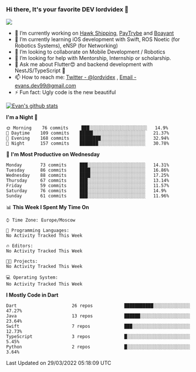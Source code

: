 ### Hi there, It's your favorite DEV lordvidex 👋
<img src="https://komarev.com/ghpvc/?username=lordvidex&label=Views&color=blue&style=plastic" />
<!--
**lordvidex/lordvidex** is a ✨ _special_ ✨ repository because its `README.md` (this file) appears on your GitHub profile.
Here are some ideas to get you started:
-->

- 🔭 I’m currently working on [Hawk Shipping](https://hawkshipping.com), [PayTrybe](https://www.paytrybe.com) and [Boayant](https://www.github.com/boayant-dev)
- 🌱 I’m currently learning iOS development with Swift, ROS Noetic (for Robotics Systems), eNSP (for Networking)
- 👯 I’m looking to collaborate on Mobile Development / Robotics
- 🤔 I’m looking for help with Mentorship, Internship or scholarship.
- 💬 Ask me about Flutter😍 and backend development with NestJS/TypeScript 🔮
- 📫 How to reach me: [Twitter - @lordvidex](https://twitter.com/lordvidex) , [Email - evans.dev99@gmail.com](mailto:evans.dev99@gmail.com?body=Hello%20Evans,)
- ⚡ Fun fact: Ugly code is the new beautiful 

<div>
<!-- <a href="https://github.com/lordvidex">
  <img src="https://github-readme-stats.vercel.app/api/top-langs/?username=lordvidex&theme=light" />
</a>    -->
<!-- [![Top Langs](https://github-readme-stats.vercel.app/api/top-langs/?username=lordvidex)](https://github.com/lordvidex/)  -->

<a href="https://github.com/lordvidex">
 <img src="https://github-readme-stats.vercel.app/api?username=lordvidex&show_icons=true&theme=light&line_height=27" alt="Evan's github stats"/>
</a>
</div>


<!--
  <a href="https://github.com/iampawan/FlutterExampleApps">
    <img align="center" src="https://github-readme-stats.vercel.app/api/pin/?username=iampawan&repo=FlutterExampleApps&theme=light" />

  </a>
  <a href="https://github.com/iampawan/VelocityX">
   <img align="center" src="https://github-readme-stats.vercel.app/api/pin/?username=iampawan&repo=VelocityX&theme=light" />
  </a>
-->
<!--START_SECTION:waka-->
**I'm a Night 🦉** 

```text
🌞 Morning    76 commits     ███░░░░░░░░░░░░░░░░░░░░░░   14.9% 
🌆 Daytime    109 commits    █████░░░░░░░░░░░░░░░░░░░░   21.37% 
🌃 Evening    168 commits    ████████░░░░░░░░░░░░░░░░░   32.94% 
🌙 Night      157 commits    ███████░░░░░░░░░░░░░░░░░░   30.78%

```
📅 **I'm Most Productive on Wednesday** 

```text
Monday       73 commits     ███░░░░░░░░░░░░░░░░░░░░░░   14.31% 
Tuesday      86 commits     ████░░░░░░░░░░░░░░░░░░░░░   16.86% 
Wednesday    88 commits     ████░░░░░░░░░░░░░░░░░░░░░   17.25% 
Thursday     67 commits     ███░░░░░░░░░░░░░░░░░░░░░░   13.14% 
Friday       59 commits     ███░░░░░░░░░░░░░░░░░░░░░░   11.57% 
Saturday     76 commits     ███░░░░░░░░░░░░░░░░░░░░░░   14.9% 
Sunday       61 commits     ███░░░░░░░░░░░░░░░░░░░░░░   11.96%

```


📊 **This Week I Spent My Time On** 

```text
⌚︎ Time Zone: Europe/Moscow

💬 Programming Languages: 
No Activity Tracked This Week

🔥 Editors: 
No Activity Tracked This Week

🐱‍💻 Projects: 
No Activity Tracked This Week

💻 Operating System: 
No Activity Tracked This Week

```

**I Mostly Code in Dart** 

```text
Dart                     26 repos            ███████████░░░░░░░░░░░░░░   47.27% 
Java                     13 repos            ██████░░░░░░░░░░░░░░░░░░░   23.64% 
Swift                    7 repos             ███░░░░░░░░░░░░░░░░░░░░░░   12.73% 
TypeScript               3 repos             █░░░░░░░░░░░░░░░░░░░░░░░░   5.45% 
Python                   2 repos             █░░░░░░░░░░░░░░░░░░░░░░░░   3.64%

```



 Last Updated on 29/03/2022 05:18:09 UTC
<!--END_SECTION:waka-->
